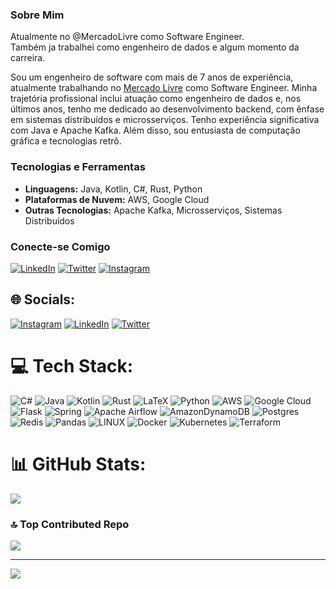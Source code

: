 ### Sobre Mim
Atualmente no @MercadoLivre como Software Engineer.<br>Também ja trabalhei como engenheiro de dados e algum momento da carreira.

Sou um engenheiro de software com mais de 7 anos de experiência, atualmente trabalhando no [Mercado Livre](https://www.mercadolivre.com.br/) como Software Engineer. Minha trajetória profissional inclui atuação como engenheiro de dados e, nos últimos anos, tenho me dedicado ao desenvolvimento backend, com ênfase em sistemas distribuídos e microsserviços. Tenho experiência significativa com Java e Apache Kafka. Além disso, sou entusiasta de computação gráfica e tecnologias retrô.

### Tecnologias e Ferramentas

- **Linguagens:** Java, Kotlin, C#, Rust, Python
- **Plataformas de Nuvem:** AWS, Google Cloud
- **Outras Tecnologias:** Apache Kafka, Microsserviços, Sistemas Distribuídos

### Conecte-se Comigo

[![LinkedIn](https://img.shields.io/badge/LinkedIn-ritizera-blue)](https://www.linkedin.com/in/ritizera/)
[![Twitter](https://img.shields.io/badge/Twitter-@ritizera-blue)](https://twitter.com/ritizera)
[![Instagram](https://img.shields.io/badge/Instagram-ritizera-purple)](https://www.instagram.com/ritizera/)


## 🌐 Socials:
[![Instagram](https://img.shields.io/badge/Instagram-%23E4405F.svg?logo=Instagram&logoColor=white)](https://instagram.com/ritilopes) [![LinkedIn](https://img.shields.io/badge/LinkedIn-%230077B5.svg?logo=linkedin&logoColor=white)](https://linkedin.com/in/richardcruzlopes) [![Twitter](https://img.shields.io/badge/Twitter-%231DA1F2.svg?logo=Twitter&logoColor=white)](https://twitter.com/ritizera) 

# 💻 Tech Stack:
![C#](https://img.shields.io/badge/c%23-%23239120.svg?style=flat&logo=c-sharp&logoColor=white) ![Java](https://img.shields.io/badge/java-%23ED8B00.svg?style=flat&logo=java&logoColor=white) ![Kotlin](https://img.shields.io/badge/kotlin-%230095D5.svg?style=flat&logo=kotlin&logoColor=white) ![Rust](https://img.shields.io/badge/rust-%23000000.svg?style=flat&logo=rust&logoColor=white) ![LaTeX](https://img.shields.io/badge/latex-%23008080.svg?style=flat&logo=latex&logoColor=white) ![Python](https://img.shields.io/badge/python-3670A0?style=flat&logo=python&logoColor=ffdd54) ![AWS](https://img.shields.io/badge/AWS-%23FF9900.svg?style=flat&logo=amazon-aws&logoColor=white) ![Google Cloud](https://img.shields.io/badge/Google%20Cloud-%234285F4.svg?style=flat&logo=google-cloud&logoColor=white) ![Flask](https://img.shields.io/badge/flask-%23000.svg?style=flat&logo=flask&logoColor=white) ![Spring](https://img.shields.io/badge/spring-%236DB33F.svg?style=flat&logo=spring&logoColor=white) ![Apache Airflow](https://img.shields.io/badge/Apache%20Airflow-017CEE?style=flat&logo=Apache%20Airflow&logoColor=white) ![AmazonDynamoDB](https://img.shields.io/badge/Amazon%20DynamoDB-4053D6?style=flat&logo=Amazon%20DynamoDB&logoColor=white) ![Postgres](https://img.shields.io/badge/postgres-%23316192.svg?style=flat&logo=postgresql&logoColor=white) ![Redis](https://img.shields.io/badge/redis-%23DD0031.svg?style=flat&logo=redis&logoColor=white) ![Pandas](https://img.shields.io/badge/pandas-%23150458.svg?style=flat&logo=pandas&logoColor=white) ![LINUX](https://img.shields.io/badge/Linux-FCC624?style=flat&logo=linux&logoColor=black) ![Docker](https://img.shields.io/badge/docker-%230db7ed.svg?style=flat&logo=docker&logoColor=white) ![Kubernetes](https://img.shields.io/badge/kubernetes-%23326ce5.svg?style=flat&logo=kubernetes&logoColor=white) ![Terraform](https://img.shields.io/badge/terraform-%235835CC.svg?style=flat&logo=terraform&logoColor=white)
# 📊 GitHub Stats:
![](https://github-readme-stats.vercel.app/api/top-langs/?username=iRitiLopes&theme=dark&hide_border=false&include_all_commits=true&count_private=true&layout=compact&hide=jupyter%20notebook,tex,shaderlab,cmake)

### 🔝 Top Contributed Repo
![](https://github-contributor-stats.vercel.app/api?username=iRitiLopes&limit=5&theme=dark&combine_all_yearly_contributions=true)

---
[![](https://visitcount.itsvg.in/api?id=iRitiLopes&icon=0&color=0)](https://visitcount.itsvg.in)

<!-- Proudly created with GPRM ( https://gprm.itsvg.in ) -->
